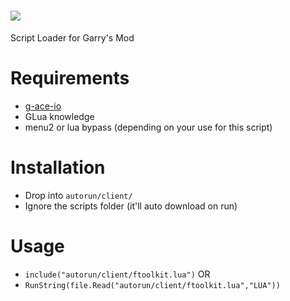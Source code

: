 ![](https://my.mixtape.moe/fefjeq.png)
=======
Script Loader for Garry's Mod

Requirements
=======
 - [g-ace-io](https://github.com/wyozi/g-ace-io/releases)
 - GLua knowledge
 - menu2 or lua bypass (depending on your use for this script)

Installation
=======
 - Drop into ```autorun/client/```
 - Ignore the scripts folder (it'll auto download on run)

Usage
=======
 - ```include("autorun/client/ftoolkit.lua")``` OR
 - ```RunString(file.Read("autorun/client/ftoolkit.lua","LUA"))```